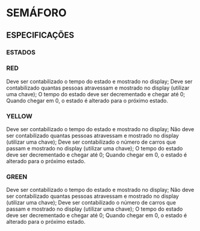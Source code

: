 # SEMÁFORO
## ESPECIFICAÇÕES

### ESTADOS

### RED
Deve ser contabilizado o tempo do estado e mostrado no display;
Deve ser contabilizado quantas pessoas atravessam e mostrado no display (utilizar uma chave);
O tempo do estado deve ser decrementado e chegar até 0;
Quando chegar em 0, o estado é alterado para o próximo estado.

### YELLOW
Deve ser contabilizado o tempo do estado e mostrado no display;
Não deve  ser contabilizado quantas pessoas atravessam e mostrado no display (utilizar uma chave);
Deve  ser contabilizado o número de carros que passam e mostrado no display (utilizar uma chave);
O tempo do estado deve ser decrementado e chegar até 0;
Quando chegar em 0, o estado é alterado para o próximo estado.

### GREEN
Deve ser contabilizado o tempo do estado e mostrado no display;
Não deve  ser contabilizado quantas pessoas atravessam e mostrado no display (utilizar uma chave);
Deve  ser contabilizado o número de carros que passam e mostrado no display (utilizar uma chave);
O tempo do estado deve ser decrementado e chegar até 0;
Quando chegar em 0, o estado é alterado para o próximo estado.





